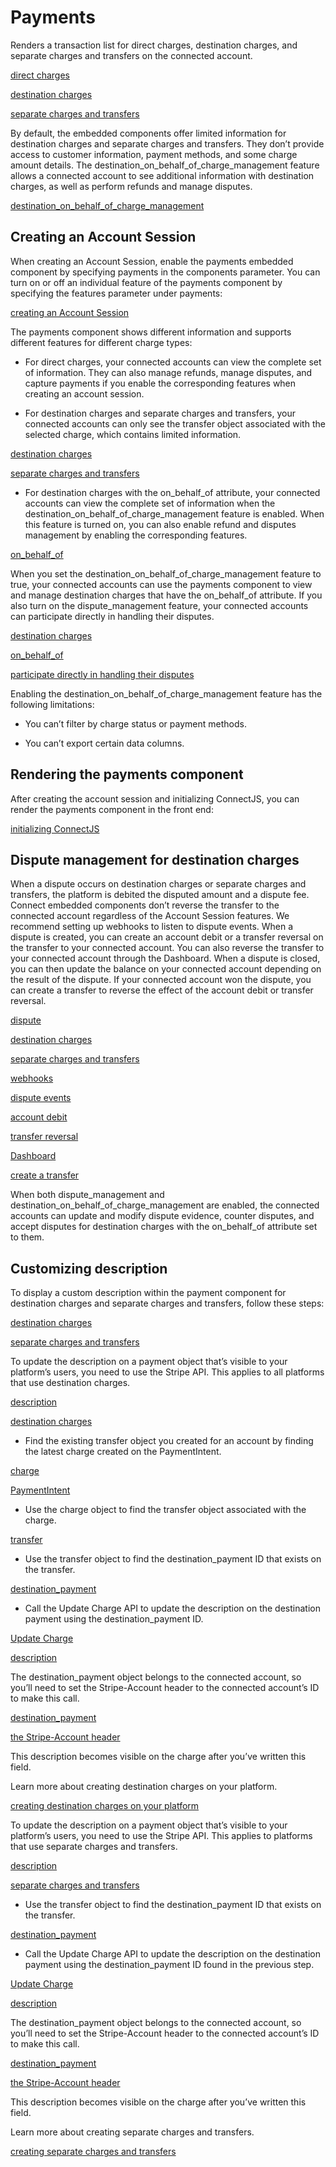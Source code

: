 # Payments

Renders a transaction list for direct charges, destination charges, and separate charges and transfers on the connected account.

[direct charges](/connect/direct-charges)

[destination charges](/connect/destination-charges)

[separate charges and transfers](/connect/separate-charges-and-transfers)

By default, the embedded components offer limited information for destination charges and separate charges and transfers. They don’t provide access to customer information, payment methods, and some charge amount details. The destination_on_behalf_of_charge_management feature allows a connected account to see additional information with destination charges, as well as perform refunds and manage disputes.

[destination_on_behalf_of_charge_management](/connect/supported-embedded-components/payments#allow-your-connected-accounts-to-manage-destination-charges)

## Creating an Account Session

When creating an Account Session, enable the payments embedded component by specifying payments in the components parameter. You can turn on or off an individual feature of the payments component by specifying the features parameter under payments:

[creating an Account Session](/api/account_sessions/create)

The payments component shows different information and supports different features for different charge types:

- For direct charges, your connected accounts can view the complete set of information. They can also manage refunds, manage disputes, and capture payments if you enable the corresponding features when creating an account session.

- For destination charges and separate charges and transfers, your connected accounts can only see the transfer object associated with the selected charge, which contains limited information.

[destination charges](/connect/destination-charges)

[separate charges and transfers](/connect/separate-charges-and-transfers)

- For destination charges with the on_behalf_of attribute, your connected accounts can view the complete set of information when the destination_on_behalf_of_charge_management feature is enabled. When this feature is turned on, you can also enable refund and disputes management by enabling the corresponding features.

[on_behalf_of](/api/payment_intents/object#payment_intent_object-on_behalf_of)

When you set the destination_on_behalf_of_charge_management feature to true, your connected accounts can use the payments component to view and manage destination charges that have the on_behalf_of attribute. If you also turn on the dispute_management feature, your connected accounts can participate directly in handling their disputes.

[destination charges](/connect/destination-charges)

[on_behalf_of](/api/payment_intents/object#payment_intent_object-on_behalf_of)

[participate directly in handling their disputes](/connect/supported-embedded-components/payments#dispute-management-for-destination-charges)

Enabling the destination_on_behalf_of_charge_management feature has the following limitations:

- You can’t filter by charge status or payment methods.

- You can’t export certain data columns.

## Rendering the payments component

After creating the account session and initializing ConnectJS, you can render the payments component in the front end:

[initializing ConnectJS](/connect/get-started-connect-embedded-components#account-sessions)

## Dispute management for destination charges

When a dispute occurs on destination charges or separate charges and transfers, the platform is debited the disputed amount and a dispute fee. Connect embedded components don’t reverse the transfer to the connected account regardless of the Account Session features. We recommend setting up webhooks to listen to dispute events. When a dispute is created, you can create an account debit or a transfer reversal on the transfer to your connected account. You can also reverse the transfer to your connected account through the Dashboard. When a dispute is closed, you can then update the balance on your connected account depending on the result of the dispute. If your connected account won the dispute, you can create a transfer to reverse the effect of the account debit or transfer reversal.

[dispute](/disputes/connect)

[destination charges](/connect/destination-charges)

[separate charges and transfers](/connect/separate-charges-and-transfers)

[webhooks](/api/webhook_endpoints)

[dispute events](/api/events/types#event_types-charge.dispute.created)

[account debit](/connect/account-debits#charging-a-connected-account)

[transfer reversal](/api#create_transfer_reversal)

[Dashboard](https://dashboard.stripe.com/test/transfers)

[create a transfer](/api#create_transfer)

When both dispute_management and destination_on_behalf_of_charge_management are enabled, the connected accounts can update and modify dispute evidence, counter disputes, and accept disputes for destination charges with the on_behalf_of attribute set to them.

## Customizing description

To display a custom description within the payment component for destination charges and separate charges and transfers, follow these steps:

[destination charges](/connect/destination-charges)

[separate charges and transfers](/connect/separate-charges-and-transfers)

To update the description on a payment object that’s visible to your platform’s users, you need to use the Stripe API. This applies to all platforms that use destination charges.

[description](/api/charges/object#charge_object-description)

[destination charges](/connect/destination-charges)

- Find the existing transfer object you created for an account by finding the latest charge created on the PaymentIntent.

[charge](/api/payment_intents/object#payment_intent_object-charges)

[PaymentIntent](/api/payment_intents/object)

- Use the charge object to find the transfer object associated with the charge.

[transfer](/api/charges/object#charge_object-transfer)

- Use the transfer object to find the destination_payment ID that exists on the transfer.

[destination_payment](/api/transfers/object#transfer_object-destination_payment)

- Call the Update Charge API to update the description on the destination payment using the destination_payment ID.

[Update Charge](/api/charges/update)

[description](/api/charges/update#update_charge-description)

The destination_payment object belongs to the connected account, so you’ll need to set the Stripe-Account header to the connected account’s ID to make this call.

[destination_payment](/api/transfers/object#transfer_object-destination_payment)

[the Stripe-Account header](/connect/authentication)

This description becomes visible on the charge after you’ve written this field.

Learn more about creating destination charges on your platform.

[creating destination charges on your platform](/connect/destination-charges)

To update the description on a payment object that’s visible to your platform’s users, you need to use the Stripe API. This applies to platforms that use separate charges and transfers.

[description](/api/charges/object#charge_object-description)

[separate charges and transfers](/connect/separate-charges-and-transfers)

- Use the transfer object to find the destination_payment ID that exists on the transfer.

[destination_payment](/api/transfers/object#transfer_object-destination_payment)

- Call the Update Charge API to update the description on the destination payment using the destination_payment ID found in the previous step.

[Update Charge](/api/charges/update)

[description](/api/charges/update#update_charge-description)

The destination_payment object belongs to the connected account, so you’ll need to set the Stripe-Account header to the connected account’s ID to make this call.

[destination_payment](/api/transfers/object#transfer_object-destination_payment)

[the Stripe-Account header](/connect/authentication)

This description becomes visible on the charge after you’ve written this field.

Learn more about creating separate charges and transfers.

[creating separate charges and transfers](/connect/separate-charges-and-transfers)
